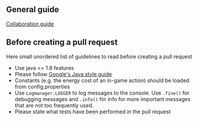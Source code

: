 ## General guide

[Collaboration guide](https://github.com/simon987/Much-Assembly-Required/wiki/Collaboration-Guide)

## Before creating a pull request

Here small unordered list of guidelines to read before creating a pull request
- Use java <= 1.8 features
- Please follow [Google's Java style guide](https://google.github.io/styleguide/javaguide.html)
- Constants (e.g. the energy cost of an in-game action) should be loaded from config.properties
- Use `Logmanager.LOGGER` to log messages to the console. Use `.fine()` for debugging messages and `.info()` for 
info for more important messages 
that are not too frequently used.
- Please state what tests have been performed in the pull request
